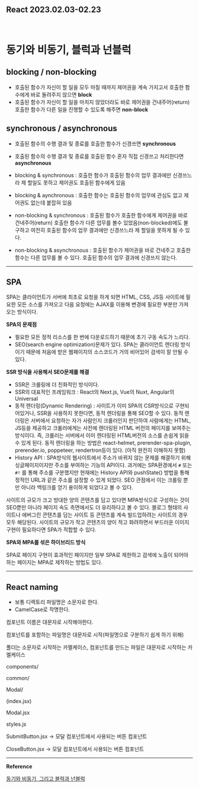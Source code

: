 ## React 2023.02.03-02.23

<br/>

# 동기와 비동기, 블럭과 넌블럭

## blocking / non-blocking

- 호출된 함수가 자신이 할 일을 모두 마칠 때까지 제어권을 계속 가지고서 호출한 함수에게 바로 돌려주지 않으면 **block**
- 호출된 함수가 자신이 할 일을 마치지 않았더라도 바로 제어권을 건내주어(return) 호출한 함수가 다른 일을 진행할 수 있도록 해주면 **non-block**

## synchronous / asynchronous

- 호출된 함수의 수행 결과 및 종료를 호출한 함수가 신경쓰면 **synchronous**
- 호출된 함수의 수행 결과 및 종료를 호출된 함수 혼자 직접 신경쓰고 처리한다면 **asynchronous**

- blocking & synchronous : 호출한 함수가 호출된 함수의 업무 결과에만 신경쓰느라 제 할일도 못하고 제어권도 호출된 함수에게 있음

- blocking & aynchronous : 호출한 함수는 호출된 함수의 업무에 관심도 없고 제어권도 없는데 붙잡혀 있음

- non-blocking & synchronous : 호출된 함수가 호출한 함수에게 제어권을 바로 건네주어(return) 호출한 함수가 다른 업무를 볼수 있었음(non-blocked)에도 불구하고 여전히 호출된 함수의 업무 결과에만 신경쓰느라 제 할일을 못하게 될 수 있다.

- non-blocking & asynchronous : 호출된 함수가 제어권을 바로 건네주고 호출한 함수는 다른 업무를 볼 수 있다. 호출된 함수의 업무 결과에 신경쓰지 않는다.

---

## SPA

SPA는 클라이언트가 서버에 최초로 요청을 하게 되면 HTML, CSS, JS등 사이트에 필요한 모든 소스를 가져오고 다음 요청에는 AJAX를 이용해 변경에 필요한 부분만 가져오는 방식이다.

**SPA의 문제점**

- 필요한 모든 정적 리소스를 한 번에 다운로드하기 때문에 초기 구동 속도가 느리다.
- SEO(search engine optimization)문제가 있다. SPA는 클라이언트 렌더링 방식이기 때문에 처음에 받은 웹페이지의 소스코드가 거의 비어있어 검색이 잘 안될 수 있다.

**SSR 방식을 사용해서 SEO문제를 해결**

- SSR은 크롤링에 더 친화적인 방식이다.
- SSR의 대표적인 프레임워크 : React의 Next.js, Vue의 Nuxt, Angular의 Universal
- 동적 렌더링(Dynamic Rendering) : 사이트가 이미 SPA의 CSR방식으로 구현되어있거나, SSR을 사용하지 못한다면, 동적 렌더링을 통해 SEO할 수 있다. 동적 렌더링은 서버에서 요청하는 자가 사람인지 크롤러인지 판단하여 사람에게는 HTML, JS등을 제공하고 크롤러에게는 사전에 렌더링된 HTML 버전의 페이지를 보여주는 방식이다. 즉, 크롤러는 서버에서 이미 렌더링된 HTML버전의 소스를 손쉽게 읽을 수 있게 된다. 동적 렌더링을 하는 방법은 react-helmet, prerender-spa-plugin, prerender.io, poppeteer, rendertron등이 있다. (아직 완전히 이해하지 못함)
- History API : SPA방식의 웹사이트에서 주소가 바뀌지 않는 문제를 해결하기 위해 싱글페이지이지만 주소를 부여하는 기능의 API이다. 과거에는 SPA환경에서 `#` 또는 `#!` 를 통해 주소를 구분했지만 현재에는 History API와 pushState() 방법을 통해 정적인 URL과 같은 주소를 설정할 수 있게 되었다. SEO 관점에서 이는 크롤링 뿐만 아니라 백링크를 얻기 용이하게 되었다고 볼 수 있다.

사이트의 규모가 크고 방대한 양의 콘텐츠를 담고 있다면 MPA방식으로 구성하는 것이 SEO뿐만 아니라 페이지 속도 측면에서도 더 유리하다고 볼 수 있다. 블로그 형태의 사이트나 에버그린 콘텐츠를 담는 사이트 등 콘텐츠를 계속 빌드업하려는 사이트의 경우 모두 해당된다. 사이트의 규모가 작고 콘텐츠의 양이 적고 화려하면서 부드러운 이미지 구현이 필요하다면 SPA가 적합할 수 있다.

**SPA와 MPA를 섞은 하이브리드 방식**

SPA로 페이지 구현이 효과적인 페이지만 일부 SPA로 제한하고 검색에 노출이 되어야하는 페이지는 MPA로 제작하는 방법도 있다.

---

## React naming

- 보통 디렉토리 파일명은 소문자로 한다.
- CamelCase로 작명한다.

컴포넌트 이름은 대문자로 시작해야한다.

컴포넌트를 포함하는 파일명은 대문자로 시작(파일명으로 구분하기 쉽게 하기 위해)

폴더는 소문자로 시작하는 카멜케이스, 컴포넌트를 만드는 파일은 대문자로 시작하는 카멜케이스

components/

common/

Modal/

(index.jsx)

Modal.jsx

styles.js

SubmitButton.jsx → 모달 컴포넌트에서 사용되는 버튼 컴포넌트

CloseButton.jsx → 모달 컴포넌트에서 사용되는 버튼 컴포넌트

---

**Reference**

[동기와 비동기, 그리고 블럭과 넌블럭](https://musma.github.io/2019/04/17/blocking-and-synchronous.html)
